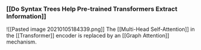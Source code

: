 ### [[Do Syntax Trees Help Pre-trained Transformers Extract Information]]
![[Pasted image 20210105184339.png]] The [[Multi-Head Self-Attention]] in the [[Transformer]] encoder is replaced by an [[Graph Attention]] mechanism.